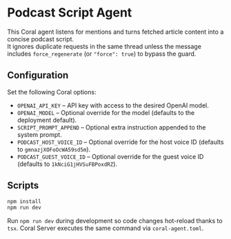 # Podcast Script Agent

This Coral agent listens for mentions and turns fetched article content into a concise podcast script.  
It ignores duplicate requests in the same thread unless the message includes `force_regenerate` (or `"force": true`) to bypass the guard.

## Configuration

Set the following Coral options:

- `OPENAI_API_KEY` – API key with access to the desired OpenAI model.
- `OPENAI_MODEL` – Optional override for the model (defaults to the deployment default).
- `SCRIPT_PROMPT_APPEND` – Optional extra instruction appended to the system prompt.
- `PODCAST_HOST_VOICE_ID` – Optional override for the host voice ID (defaults to `gmnazjXOFoOcWA59sd5m`).
- `PODCAST_GUEST_VOICE_ID` – Optional override for the guest voice ID (defaults to `1kNciG1jHVSuFBPoxdRZ`).

## Scripts

```bash
npm install
npm run dev
```

Run `npm run dev` during development so code changes hot-reload thanks to `tsx`. Coral Server executes the same command via `coral-agent.toml`.
